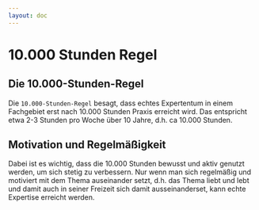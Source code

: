 ```yaml
---
layout: doc
---
```


# 10.000 Stunden Regel

## Die 10.000-Stunden-Regel

Die `10.000-Stunden-Regel` besagt, dass echtes Expertentum in einem Fachgebiet erst nach 10.000 Stunden Praxis erreicht wird.
Das entspricht etwa 2-3 Stunden pro Woche über 10 Jahre, d.h. ca 10.000 Stunden.


## Motivation und Regelmäßigkeit

Dabei ist es wichtig, dass die 10.000 Stunden bewusst und aktiv genutzt werden, um sich stetig zu verbessern.
Nur wenn man sich regelmäßig und motiviert mit dem Thema auseinander setzt, d.h. das Thema liebt und lebt und damit auch in seiner Freizeit sich damit ausseinanderset, kann echte Expertise erreicht werden.
